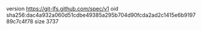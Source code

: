 version https://git-lfs.github.com/spec/v1
oid sha256:dac4a932a060d51cdbe49385a295b704d90fcda2ad2c1415e6b919789c7c4f78
size 3737
